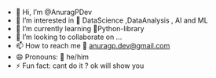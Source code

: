 - 👋 Hi, I’m @AnuragPDev
- 👀 I’m interested in 📑 DataScience ,DataAnalysis , AI and ML
- 🌱 I’m currently learning 🐍Python-library
- 💞️ I’m looking to collaborate on ...
- 📫 How to reach me 📧 anuragp.dev@gmail.com
- 😄 Pronouns: 🤵 he/him
- ⚡ Fun fact: cant do it ? ok will show you

<!---
AnuragPDev/AnuragPDev is a ✨ special ✨ repository because its `README.md` (this file) appears on your GitHub profile.
You can click the Preview link to take a look at your changes.
--->
